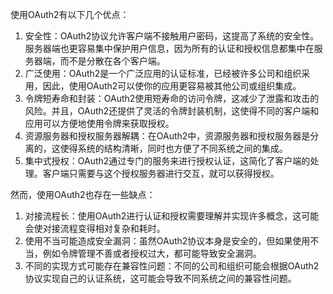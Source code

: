 使用OAuth2有以下几个优点：

1. 安全性：OAuth2协议允许客户端不接触用户密码，这提高了系统的安全性。服务器端也更容易集中保护用户信息，因为所有的认证和授权信息都集中在服务器端，而不是分散在各个客户端。
2. 广泛使用：OAuth2是一个广泛应用的认证标准，已经被许多公司和组织采用，因此，使用OAuth2可以使你的应用更容易被其他公司或组织集成。
3. 令牌短寿命和封装：OAuth2使用短寿命的访问令牌，这减少了泄露和攻击的风险。并且，OAuth2还提供了灵活的令牌封装机制，这使得不同的客户端和应用可以方便地使用令牌来获取授权。
4. 资源服务器和授权服务器解耦：在OAuth2中，资源服务器和授权服务器是分离的，这使得系统的结构清晰，同时也方便了不同系统之间的集成。
5. 集中式授权：OAuth2通过专门的服务来进行授权认证，这简化了客户端的处理。客户端只需要与这个授权服务器进行交互，就可以获得授权。

然而，使用OAuth2也存在一些缺点：

1. 对接流程长：使用OAuth2进行认证和授权需要理解并实现许多概念，这可能会使对接流程变得相对复杂和耗时。
2. 使用不当可能造成安全漏洞：虽然OAuth2协议本身是安全的，但如果使用不当，例如令牌管理不善或者授权过大，都可能导致安全漏洞。
3. 不同的实现方式可能存在兼容性问题：不同的公司和组织可能会根据OAuth2协议实现自己的认证系统，这可能会导致不同系统之间的兼容性问题。


